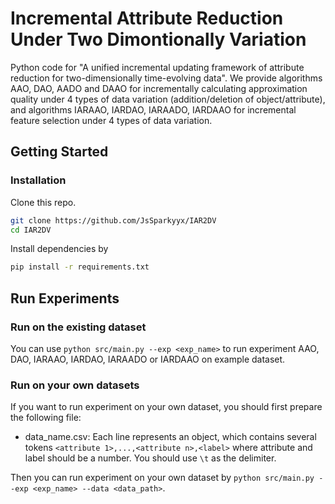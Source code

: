 # Incremental Attribute Reduction Under Two Dimontionally Variation
Python code for "A unified incremental updating framework of attribute reduction for two-dimensionally time-evolving data". We provide algorithms AAO, DAO, AADO and DAAO for incrementally calculating approximation quality under 4 types of data variation (addition/deletion of object/attribute), and algorithms IARAAO, IARDAO, IARAADO, IARDAAO for incremental feature selection under 4 types of data variation.
## Getting Started

### Installation

Clone this repo.

```bash
git clone https://github.com/JsSparkyyx/IAR2DV
cd IAR2DV
```

Install dependencies by

```bash
pip install -r requirements.txt
```

## Run Experiments

### Run on the existing dataset

You can use `python src/main.py --exp <exp_name>` to run experiment 
AAO, DAO, IARAAO, IARDAO, IARAADO or IARDAAO on example dataset.

### Run on your own datasets

If you want to run experiment on your own dataset, you should first prepare the following file:
- data_name.csv: Each line represents an object, which contains several tokens `<attribute 1>,...,<attribute n>,<label>` where attribute and label should be a number. You should use `\t` as the delimiter.

Then you can run experiment on your own dataset by `python src/main.py --exp <exp_name> --data <data_path>`. 
